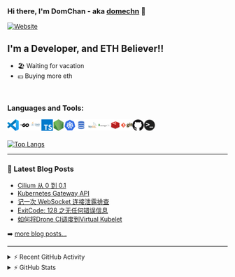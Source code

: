 ### Hi there, I'm DomChan - aka [domechn][website] 👋

[![Website](https://img.shields.io/website?label=domc.me&style=for-the-badge&url=https%3A%2F%2Fdomc.me)](https://domc.me)


## I'm a Developer, and ETH Believer!!

- 🏖 Waiting for vacation
- 💴 Buying more eth

<br />

### Languages and Tools:

<img align="left" alt="Visual Studio Code" width="26px" src="https://raw.githubusercontent.com/github/explore/80688e429a7d4ef2fca1e82350fe8e3517d3494d/topics/visual-studio-code/visual-studio-code.png" />
<img align="left" alt="Go" width="26px" src="https://raw.githubusercontent.com/github/explore/80688e429a7d4ef2fca1e82350fe8e3517d3494d/topics/go/go.png" />
<img align="left" alt="Java" width="26px" src="https://raw.githubusercontent.com/github/explore/80688e429a7d4ef2fca1e82350fe8e3517d3494d/topics/java/java.png" />
<img align="left" alt="TypeScript" width="26px" src="https://raw.githubusercontent.com/github/explore/80688e429a7d4ef2fca1e82350fe8e3517d3494d/topics/typescript/typescript.png" />
<img align="left" alt="Node.js" width="26px" src="https://raw.githubusercontent.com/github/explore/80688e429a7d4ef2fca1e82350fe8e3517d3494d/topics/nodejs/nodejs.png" />
<img align="left" alt="Kubernetes" width="26px" src="https://raw.githubusercontent.com/github/explore/80688e429a7d4ef2fca1e82350fe8e3517d3494d/topics/kubernetes/kubernetes.png" />
<img align="left" alt="SQL" width="26px" src="https://raw.githubusercontent.com/github/explore/80688e429a7d4ef2fca1e82350fe8e3517d3494d/topics/sql/sql.png" />
<img align="left" alt="MySQL" width="26px" src="https://raw.githubusercontent.com/github/explore/80688e429a7d4ef2fca1e82350fe8e3517d3494d/topics/mysql/mysql.png" />
<img align="left" alt="MongoDB" width="26px" src="https://raw.githubusercontent.com/github/explore/80688e429a7d4ef2fca1e82350fe8e3517d3494d/topics/mongodb/mongodb.png" />
<img align="left" alt="Redis" width="26px" src="https://raw.githubusercontent.com/github/explore/80688e429a7d4ef2fca1e82350fe8e3517d3494d/topics/redis/redis.png" />
<img align="left" alt="Git" width="26px" src="https://raw.githubusercontent.com/github/explore/80688e429a7d4ef2fca1e82350fe8e3517d3494d/topics/git/git.png" />
<img align="left" alt="GitHub" width="26px" src="https://raw.githubusercontent.com/github/explore/78df643247d429f6cc873026c0622819ad797942/topics/github/github.png" />
<img align="left" alt="Terminal" width="26px" src="https://raw.githubusercontent.com/github/explore/80688e429a7d4ef2fca1e82350fe8e3517d3494d/topics/terminal/terminal.png" />

<br />
<br />

[![Top Langs](https://github-readme-stats.vercel.app/api/top-langs/?username=domechn&hide=html&layout=compact)](https://github.com/anuraghazra/github-readme-stats)

---

### 📕 Latest Blog Posts

<!-- BLOG-POST-LIST:START -->
- [Cilium 从 0 到 0.1](https://domc.me/2021/10/17/cilium_0_to_0_1/)
- [Kubernetes Gateway API](https://domc.me/2021/05/10/k8s_gateway_api/)
- [记一次 WebSocket 连接泄露排查](https://domc.me/2019/12/29/websocket_leak/)
- [ExitCode: 128 之无任何错误信息](https://domc.me/2019/11/21/exit_code_128/)
- [如何将Drone CI调度到Virtual Kubelet](https://domc.me/2019/11/18/drone_virtual_kublet/)
<!-- BLOG-POST-LIST:END -->

➡️ [more blog posts...](https://blog.domc.me)

---

<details>
    <summary> ⚡️ Recent GitHub Activity </summary>

<!--START_SECTION:activity-->
1. 💪 Opened PR [#352](https://github.com/pixie-io/pixie/pull/352) in [pixie-io/pixie](https://github.com/pixie-io/pixie)
2. 🗣 Commented on [#349](https://github.com/pixie-io/pixie/issues/349) in [pixie-io/pixie](https://github.com/pixie-io/pixie)
3. 💪 Opened PR [#349](https://github.com/pixie-io/pixie/pull/349) in [pixie-io/pixie](https://github.com/pixie-io/pixie)
4. ❗️ Opened issue [#348](https://github.com/pixie-io/pixie/issues/348) in [pixie-io/pixie](https://github.com/pixie-io/pixie)
5. 🎉 Merged PR [#1](https://github.com/domechn/domechn.github.io/pull/1) in [domechn/domechn.github.io](https://github.com/domechn/domechn.github.io)
<!--END_SECTION:activity-->
</details>

<details>
    <summary> ⚡️ GitHub Stats </summary>

<img align="left" alt="domechn's GitHub Stats" src="https://github-readme-stats.vercel.app/api?username=domechn&show_icons=true&hide_border=true" />

</details>

[website]: https://blog.domc.me

